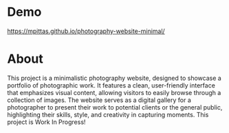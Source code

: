 # Demo

https://mpittas.github.io/photography-website-minimal/

# About

This project is a minimalistic photography website, designed to showcase a portfolio of photographic work. It features a clean, user-friendly interface that emphasizes visual content, allowing visitors to easily browse through a collection of images. The website serves as a digital gallery for a photographer to present their work to potential clients or the general public, highlighting their skills, style, and creativity in capturing moments. This project is Work In Progress!
